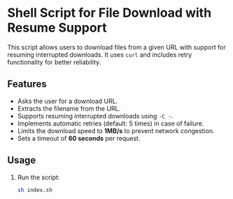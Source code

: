 # Shell Script for File Download with Resume Support

This script allows users to download files from a given URL with support for resuming interrupted downloads. It uses `curl` and includes retry functionality for better reliability.

## Features
- Asks the user for a download URL.
- Extracts the filename from the URL.
- Supports resuming interrupted downloads using `-C -`.
- Implements automatic retries (default: 5 times) in case of failure.
- Limits the download speed to **1MB/s** to prevent network congestion.
- Sets a timeout of **60 seconds** per request.

## Usage
1. Run the script:
   ```sh
   sh index.sh
